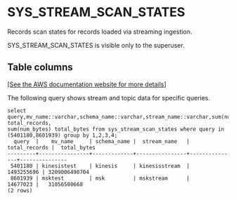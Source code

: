 # SYS\_STREAM\_SCAN\_STATES<a name="r_SYS_STREAM_SCAN_STATES"></a>

Records scan states for records loaded via streaming ingestion\.

SYS\_STREAM\_SCAN\_STATES is visible only to the superuser\.

## Table columns<a name="r_SYS_STREAM_SCAN_STATES-table-rows"></a>

[\[See the AWS documentation website for more details\]](http://docs.aws.amazon.com/redshift/latest/dg/r_SYS_STREAM_SCAN_STATES.html)

The following query shows stream and topic data for specific queries\.

```
select query,mv_name::varchar,schema_name::varchar,stream_name::varchar,sum(num_records) total_records,
sum(num_bytes) total_bytes from sys_stream_scan_states where query in (5401180,8601939) group by 1,2,3,4;
  query  |    mv_name     | schema_name |  stream_name   | total_records |  total_bytes
---------+----------------+-------------+----------------+---------------+---------------
 5401180 | kinesistest    | kinesis     | kinesisstream  |    1493255696 | 3209006490704
 8601939 | msktest        | msk         | mskstream      |      14677023 |   31056580668
(2 rows)
```